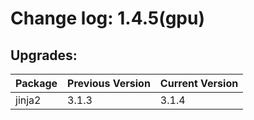 # Change log: 1.4.5(gpu)

## Upgrades: 

Package | Previous Version | Current Version
---|---|---
jinja2|3.1.3|3.1.4
